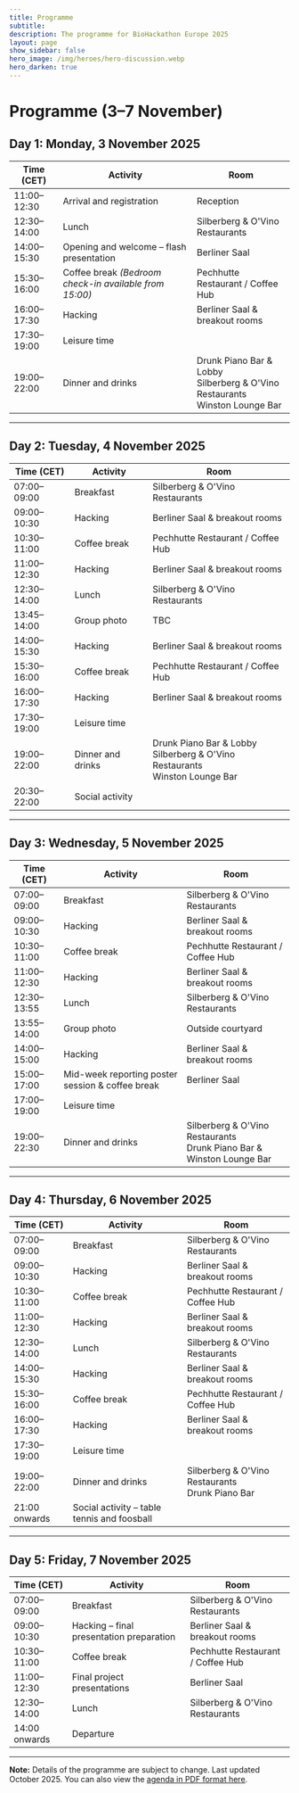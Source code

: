 ```yaml
---
title: Programme
subtitle:
description: The programme for BioHackathon Europe 2025
layout: page
show_sidebar: false
hero_image: /img/heroes/hero-discussion.webp
hero_darken: true
---
```


# Programme (3–7 November)

## Day 1: Monday, 3 November 2025

| Time (CET)     | Activity                                             | Room                                        |
|----------------|------------------------------------------------------|---------------------------------------------|
| 11:00–12:30    | Arrival and registration                             | Reception                                   |
| 12:30–14:00    | Lunch                                                | Silberberg & O'Vino Restaurants             |
| 14:00–15:30    | Opening and welcome – flash presentation             | Berliner Saal                               |
| 15:30–16:00    | Coffee break *(Bedroom check-in available from 15:00)* | Pechhutte Restaurant / Coffee Hub         |
| 16:00–17:30    | Hacking                                              | Berliner Saal & breakout rooms              |
| 17:30–19:00    | Leisure time                                         |                                             |
| 19:00–22:00    | Dinner and drinks                                    | Drunk Piano Bar & Lobby<br>Silberberg & O'Vino Restaurants<br>Winston Lounge Bar |

---

## Day 2: Tuesday, 4 November 2025

| Time (CET)     | Activity                                             | Room                                        |
|----------------|------------------------------------------------------|---------------------------------------------|
| 07:00–09:00    | Breakfast                                            | Silberberg & O'Vino Restaurants             |
| 09:00–10:30    | Hacking                                              | Berliner Saal & breakout rooms              |
| 10:30–11:00    | Coffee break                                         | Pechhutte Restaurant / Coffee Hub           |
| 11:00–12:30    | Hacking                                              | Berliner Saal & breakout rooms              |
| 12:30–14:00    | Lunch                                                | Silberberg & O'Vino Restaurants             |
| 13:45–14:00    | Group photo                                          | TBC                                         |
| 14:00–15:30    | Hacking                                              | Berliner Saal & breakout rooms              |
| 15:30–16:00    | Coffee break                                         | Pechhutte Restaurant / Coffee Hub           |
| 16:00–17:30    | Hacking                                              | Berliner Saal & breakout rooms              |
| 17:30–19:00    | Leisure time                                         |                                             |
| 19:00–22:00    | Dinner and drinks                                    | Drunk Piano Bar & Lobby<br>Silberberg & O'Vino Restaurants<br>Winston Lounge Bar |
| 20:30–22:00    | Social activity                                      |                                             |

---

## Day 3: Wednesday, 5 November 2025

| Time (CET)     | Activity                                             | Room                                        |
|----------------|------------------------------------------------------|---------------------------------------------|
| 07:00–09:00    | Breakfast                                            | Silberberg & O'Vino Restaurants             |
| 09:00–10:30    | Hacking                                              | Berliner Saal & breakout rooms              |
| 10:30–11:00    | Coffee break                                         | Pechhutte Restaurant / Coffee Hub           |
| 11:00–12:30    | Hacking                                              | Berliner Saal & breakout rooms              |
| 12:30–13:55    | Lunch                                                | Silberberg & O'Vino Restaurants             |
| 13:55–14:00    | Group photo                                          | Outside courtyard                           |
| 14:00–15:00    | Hacking                                              | Berliner Saal & breakout rooms              |
| 15:00–17:00    | Mid-week reporting poster session & coffee break     | Berliner Saal                               |
| 17:00–19:00    | Leisure time                                         |                                             |
| 19:00–22:30    | Dinner and drinks                                    | Silberberg & O'Vino Restaurants<br>Drunk Piano Bar & Winston Lounge Bar |

---

## Day 4: Thursday, 6 November 2025

| Time (CET)     | Activity                                             | Room                                        |
|----------------|------------------------------------------------------|---------------------------------------------|
| 07:00–09:00    | Breakfast                                            | Silberberg & O'Vino Restaurants             |
| 09:00–10:30    | Hacking                                              | Berliner Saal & breakout rooms              |
| 10:30–11:00    | Coffee break                                         | Pechhutte Restaurant / Coffee Hub           |
| 11:00–12:30    | Hacking                                              | Berliner Saal & breakout rooms              |
| 12:30–14:00    | Lunch                                                | Silberberg & O'Vino Restaurants             |
| 14:00–15:30    | Hacking                                              | Berliner Saal & breakout rooms              |
| 15:30–16:00    | Coffee break                                         | Pechhutte Restaurant / Coffee Hub           |
| 16:00–17:30    | Hacking                                              | Berliner Saal & breakout rooms              |
| 17:30–19:00    | Leisure time                                         |                                             |
| 19:00–22:00    | Dinner and drinks                                    | Silberberg & O'Vino Restaurants<br>Drunk Piano Bar |
| 21:00 onwards  | Social activity – table tennis and foosball          |                                             |

---

## Day 5: Friday, 7 November 2025

| Time (CET)     | Activity                                             | Room                                        |
|----------------|------------------------------------------------------|---------------------------------------------|
| 07:00–09:00    | Breakfast                                            | Silberberg & O'Vino Restaurants             |
| 09:00–10:30    | Hacking – final presentation preparation            | Berliner Saal & breakout rooms              |
| 10:30–11:00    | Coffee break                                         | Pechhutte Restaurant / Coffee Hub           |
| 11:00–12:30    | Final project presentations                          | Berliner Saal                               |
| 12:30–14:00    | Lunch                                                | Silberberg & O'Vino Restaurants             |
| 14:00 onwards  | Departure                                            |                                             |

---

**Note:** Details of the programme are subject to change. Last updated October 2025. You can also view the <a href="/pdf/Biohackathon%202025%20programme.pdf">agenda in PDF format here</a>.
